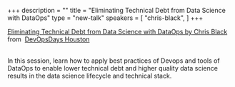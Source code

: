 +++
description = ""
title = "Eliminating Technical Debt from Data Science with DataOps"
type = "new-talk"
speakers = [
        "chris-black",
]
+++
<div class = "row">
    <div class="col">
        <div id="presentation-embed-38915167"></div>
        <script src='https://slideslive.com/embed_presentation.js'></script>
        <script>
            embed = new SlidesLiveEmbed('presentation-embed-38915167', {
                presentationId: '38915167',
                autoPlay: false // change to true to autoplay the embedded presentation
            });
        </script>
        <a href="https://slideslive.com/38915167">Eliminating Technical Debt from Data Science with DataOps by Chris Black</a>&nbsp; from &nbsp;<a href="https://slideslive.com/devopsdays-houston">DevOpsDays Houston</a> 
    <br/><br/>
    </div>
</div>

In this session, learn how to apply best practices of Devops and tools of DataOps to enable lower technical debt and higher quality data science results in the data science lifecycle and technical stack.